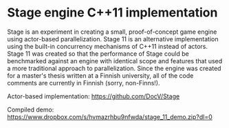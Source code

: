 Stage engine C++11 implementation
=======

Stage is an experiment in creating a small, proof-of-concept game engine using actor-based parallelization. Stage 11 is an alternative implementation using the built-in concurrency mechanisms of C++11 instead of actors. Stage 11 was created so that the performance of Stage could be benchmarked against an engine with identical scope and features that used a more traditional approach to parallelization. Since the engine was created for a master's thesis written at a Finnish university, all of the code comments are currently in Finnish (sorry, non-Finns!).

Actor-based implementation:
https://github.com/DocV/Stage

Compiled demo: https://www.dropbox.com/s/hvmazrhbu9nfwda/stage_11_demo.zip?dl=0
